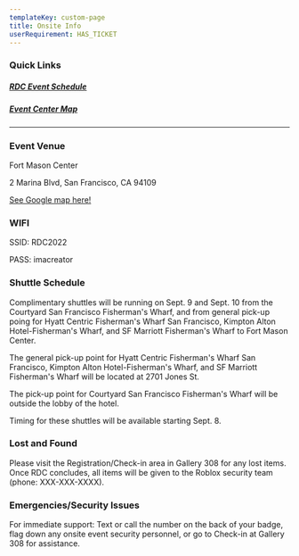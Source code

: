 ```yaml
---
templateKey: custom-page
title: Onsite Info
userRequirement: HAS_TICKET
---
```

### Quick Links

##### <a href="https://rdc22.fnvirtual.app/a/schedule/" target="_blank">RDC Event Schedule</a>

##### <a href="https://rdc22.fnvirtual.app/map/" target="_blank">Event Center Map</a>

- - -

### Event Venue 

Fort Mason Center

2 Marina Blvd, San Francisco, CA 94109

[See Google map here!](https://goo.gl/maps/mZda6yJsYYNsAwea6)

### **WIFI**

SSID: RDC2022

PASS: imacreator

### **Shuttle Schedule**

Complimentary shuttles will be running on Sept. 9 and Sept. 10 from the Courtyard San Francisco Fisherman's Wharf, and from general pick-up poing for Hyatt Centric Fisherman's Wharf San Francisco, Kimpton Alton Hotel-Fisherman's Wharf, and SF Marriott Fisherman's Wharf to Fort Mason Center. 

The general pick-up point for Hyatt Centric Fisherman's Wharf San Francisco, Kimpton Alton Hotel-Fisherman's Wharf, and SF Marriott Fisherman's Wharf will be located at 2701 Jones St. 

The pick-up point for Courtyard San Francisco Fisherman's Wharf will be outside the lobby of the hotel. 

Timing for these shuttles will be available starting Sept. 8. 

### **Lost and Found**

Please visit the Registration/Check-in area in Gallery 308 for any lost items. Once RDC concludes, all items will be given to the Roblox security team (phone: XXX-XXX-XXXX).

### **Emergencies/Security Issues**

For immediate support: Text or call the number on the back of your badge, flag down any onsite event security personnel, or go to Check-in at Gallery 308 for assistance.

<br> <br>